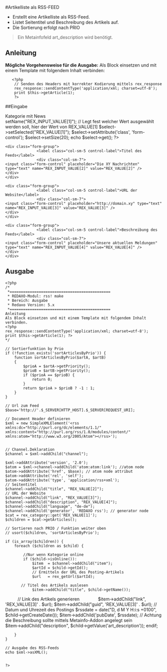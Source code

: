 #Artikelliste als RSS-FEED

- Erstellt eine Artikelliste als RSS-Feed. 
- Listet Seitentitel und Beschreibung des Artikels auf. 
- Die Sortierung erfolgt nach PRIO

> Ein Metainfofeld art_description wird benötigt. 

## Anleitung
**Mögliche Vorgehensweise für die Ausgabe:** 
Als Block einsetzen und mit einem Template mit folgendem Inhalt verbinden:
       
       <?php 
        // Senden des Headers mit korrekter Kodierung mittels rex_response
        rex_response::sendContentType('application/xml; charset=utf-8');
        print $this->getArticle(1); 
        ?>

##Eingabe
    <div class="form-group">
                  <label class="col-sm-5 control-label">Kategorie mit News</label>
                  <div class="col-sm-7">
      <?php 
      // Bereitstellen einer Kategorieauswahl
      // Siehe http://www.redaxo.org/docs/master/class-rex_category_select.html
      $select = new rex_category_select($ignore_offlines = false, $clang = false,  $check_perms = true, $add_homepage = false); 
      $select->setName("REX_INPUT_VALUE[1]"); 
      // Legt fest welcher Wert ausgewählt werden soll, hier der Wert von REX_VALUE[1]
      $select->setSelected("REX_VALUE[1]"); 
      $select->setAttribute('class', 'form-control');
      $select->setSize(20); 
      echo $select->get(); 
    ?>
    </div>
    </div>

    <div class="form-group">
                  <label class="col-sm-5 control-label">Titel des Feeds</label>
                  <div class="col-sm-7">
    <input class="form-control" placeholder="Die XY Nachrichten" type="text" name="REX_INPUT_VALUE[2]" value="REX_VALUE[2]" />
    </div>
    </div>

    <div class="form-group">
                  <label class="col-sm-5 control-label">URL der Website</label>
                  <div class="col-sm-7">
    <input class="form-control" placeholder="http://domain.xy" type="text" name="REX_INPUT_VALUE[3]" value="REX_VALUE[3]" />
    </div>
    </div>

    <div class="form-group">
                  <label class="col-sm-5 control-label">Beschreibung des Feeds</label>
                  <div class="col-sm-7">
    <input class="form-control" placeholder="Unsere aktuellen Meldungen" type="text" name="REX_INPUT_VALUE[4]" value="REX_VALUE[4]" />
    </div>
    </div>

## Ausgabe
    <?php
    /*
     *=============================================
     * REDAXO-Modul: rss! make 
     * Bereich: Ausgabe
     * Redaxo Version: 5.x
     *=============================================
    Anleitung
    Als Block einsetzen und mit einem Template mit folgendem Inhalt verbinden. 
    <?php 
    rex_response::sendContentType('application/xml; charset=utf-8');
    print $this->getArticle(1); ?>
    */

    // Sortierfunktion by Prio
    if (!function_exists('sortArticlesByPrio')) {
        function sortArticlesByPrio($artA, $artB)
        {
            $prioA = $artA->getPriority();
            $prioB = $artB->getPriority();
            if ($prioA == $prioB) {
                return 0;
            }
            return $prioA > $prioB ? -1 : 1;
        }
    }

    // Url zum Feed
    $base='http://'.$_SERVER[HTTP_HOST].$_SERVER[REQUEST_URI]; 

    // Document Header definieren
    $xml = new SimpleXMLElement('<rss xmlns:dc="http://purl.org/dc/elements/1.1/" xmlns:content="http://purl.org/rss/1.0/modules/content/" xmlns:atom="http://www.w3.org/2005/Atom"></rss>');


    // Channel.Deklaration 
    $channel = $xml->addChild("channel");

    $xml->addAttribute('version', '2.0'); 
    $atom = $xml->channel->addChild('atom:atom:link'); //atom node
    $atom->addAttribute('href', $base); // atom node attribut
    $atom->addAttribute('rel', 'self');
    $atom->addAttribute('type', 'application/rss+xml');
    // Seitentitel
    $channel->addChild("title", "REX_VALUE[2]");
    // URL der Website
    $channel->addChild("link", "REX_VALUE[3]");
    $channel->addChild("description", "REX_VALUE[4]");
    $channel->addChild("language", "de-de");
    $channel->addChild('generator', 'REDAXO rss'); // generator node
    $cat = rex_category::get('REX_VALUE[1]');
    $children = $cat->getArticles();

    // Sortieren nach PRIO / Funktion weiter oben
    // usort($children, 'sortArticlesByPrio');

    if (is_array($children)) {
        foreach ($children as $child) {

            //Nur wenn Kategorie online
            if ($child->isOnline()):
                $item  = $channel->addChild("item");
                $artId = $child->getId();
                // Ermitteln der URL des Posting-Artikels
                $url   = rex_getUrl($artId);
           
           // Titel des Artikels auslesen
                $item->addChild("title", $child->getName());
           
           // Link des Artikels generieren
                $item->addChild("link", 'REX_VALUE[3]' . $url);
                $item->addChild("guid", 'REX_VALUE[3]' . $url);
                // Datum und Uhrezeit des Postings
                $rssdate = date("D, d M Y H:i:s +0100", $child->getCreateDate());
                $item->addChild('pubDate', $rssdate);
                // Achtung die Beschreibung sollte mittels Metainfo-Addon angelegt sein           
                $item->addChild("description", $child->getValue('art_description'));
            endif;



        }
    }

    // Ausgabe des RSS-Feeds
    echo $xml->asXML();


    ?>

